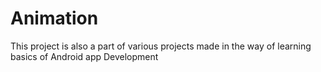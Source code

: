 # Animation
This project is also a part of various projects made in the way of learning basics of Android app Development
